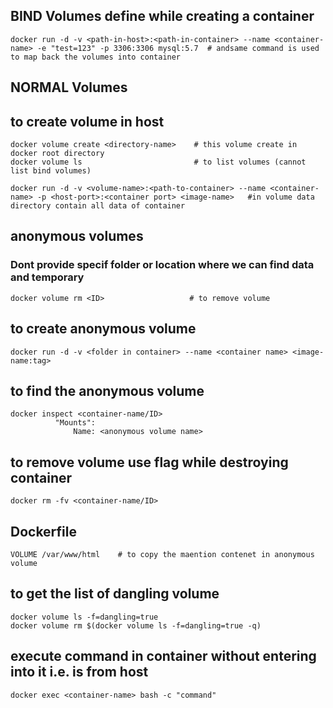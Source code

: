 ## BIND Volumes define while creating a container
```
docker run -d -v <path-in-host>:<path-in-container> --name <container-name> -e "test=123" -p 3306:3306 mysql:5.7  # andsame command is used to map back the volumes into container
```

## NORMAL Volumes
## to create volume in host
```
docker volume create <directory-name>    # this volume create in docker root directory
docker volume ls                         # to list volumes (cannot list bind volumes)

docker run -d -v <volume-name>:<path-to-container> --name <container-name> -p <host-port>:<container port> <image-name>   #in volume data directory contain all data of container 
```
## anonymous volumes
### Dont provide specif folder or location where we can find data and temporary
``` 
docker volume rm <ID>                   # to remove volume
``` 
## to create anonymous volume
```
docker run -d -v <folder in container> --name <container name> <image-name:tag>
```
## to find the anonymous volume
```
docker inspect <container-name/ID>
          "Mounts":
              Name: <anonymous volume name>
```

## to remove volume use flag while destroying container
```
docker rm -fv <container-name/ID>
```
## Dockerfile
```
VOLUME /var/www/html    # to copy the maention contenet in anonymous volume
```
## to get the list of dangling volume
```
docker volume ls -f=dangling=true
docker volume rm $(docker volume ls -f=dangling=true -q)
```
## execute command in container without entering into it i.e. is from host
```
docker exec <container-name> bash -c "command"
```